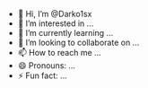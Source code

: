 - 👋 Hi, I’m @Darko1sx
- 👀 I’m interested in ...
- 🌱 I’m currently learning ...
- 💞️ I’m looking to collaborate on ...
- 📫 How to reach me ...
- 😄 Pronouns: ...
- ⚡ Fun fact: ...

<!---
Darko1sx/Darko1sx is a ✨ special ✨ repository because its `README.md` (this file) appears on your GitHub profile.
You can click the Preview link to take a look at your changes.
--->
